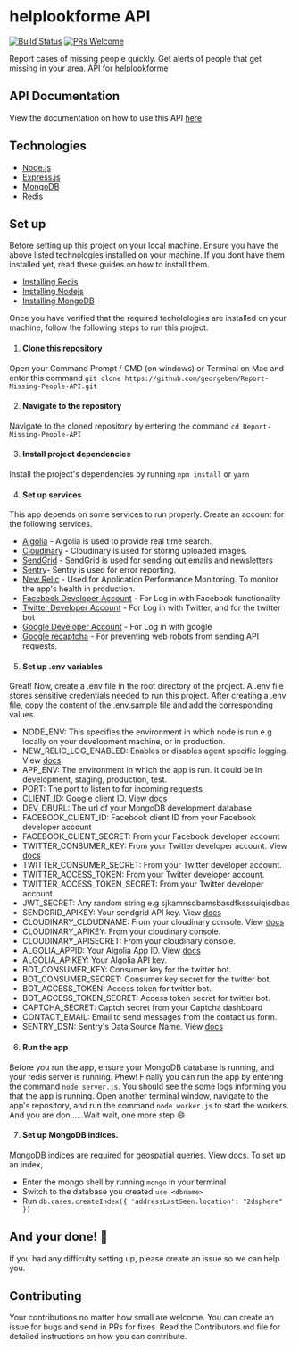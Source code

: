 # helplookforme API
[![Build Status](https://travis-ci.com/georgeben/Report-Missing-People-API.svg?token=sHUzxzZj1t8c6d7fKgWE&branch=production)](https://travis-ci.com/georgeben/Report-Missing-People-API)
[![PRs Welcome](https://img.shields.io/badge/PRs-welcome-brightgreen.svg?style=flat-square)](http://makeapullrequest.com)

Report cases of missing people quickly. Get alerts of people that get missing in your area. API for [helplookforme](https://helplookforme)

## API Documentation
View the documentation on how to use this API [here](https://documenter.getpostman.com/view/5935573/SWLmZ5FV?version=latest)

## Technologies
- [Node.js](https://nodejs.org/en/)
- [Express.js](https://expressjs.com/)
- [MongoDB](https://www.mongodb.com/)
- [Redis](https://redis.io/)

## Set up
Before setting up this project on your local machine. Ensure you have the above listed technologies installed on your machine. If you dont have them
installed yet, read these guides on how to install them.
- [Installing Redis](https://redis.io/topics/quickstart)
- [Installing Nodejs](https://nodejs.org/en/download/)
- [Installing MongoDB](https://docs.mongodb.com/v3.2/installation/)

Once you have verified that the required techolologies are installed on your machine, follow the following steps to run this project.


1. #### Clone this repository
Open your Command Prompt / CMD (on windows) or Terminal on Mac and enter this command `git clone https://github.com/georgeben/Report-Missing-People-API.git`

2. #### Navigate to the repository
Navigate to the cloned repository by entering the command `cd Report-Missing-People-API`

3. #### Install project dependencies
Install the project's dependencies by running `npm install` or `yarn`

4. #### Set up services
This app depends on some services to run properly. Create an account for the following services.
- [Algolia](https://www.algolia.com/) - Algolia is used to provide real time search. 
- [Cloudinary](https://cloudinary.com/) - Cloudinary is used for storing uploaded images.
- [SendGrid](https://sendgrid.com/) - SendGrid is used for sending out emails and newsletters
- [Sentry](https://sentry.io)- Sentry is used for error reporting. 
- [New Relic](https://newrelic.com/) - Used for Application Performance Monitoring. To monitor the app's health in production.
- [Facebook Developer Account](https://developers.facebook.com/) - For Log in with Facebook functionality
- [Twitter Developer Account](https://developer.twitter.com/) - For Log in with Twitter, and for the twitter bot
- [Google Developer Account](https://console.developers.google.com/) - For Log in with google
- [Google recaptcha](https://www.google.com/recaptcha/intro/v3.html) - For preventing web robots from sending API requests.


5. #### Set up .env variables
Great! Now, create a .env file in the root directory of the project. A .env file stores sensitive credentials needed to run this project.
After creating a .env file, copy the content of the .env.sample file and add the corresponding values.

- NODE_ENV: This specifies the environment in which node is run e.g locally on your development machine, or in production.
- NEW_RELIC_LOG_ENABLED: Enables or disables agent specific logging. View [docs](https://docs.newrelic.com/docs/agents/nodejs-agent/installation-configuration/nodejs-agent-configuration)
- APP_ENV: The environment in which the app is run. It could be in development, staging, production, test.
- PORT: The port to listen to for incoming requests
- CLIENT_ID: Google client ID. View [docs](https://developers.google.com/identity/sign-in/web/sign-in)
- DEV_DBURL: The url of your MongoDB development database
- FACEBOOK_CLIENT_ID: Facebook client ID from your Facebook developer account
- FACEBOOK_CLIENT_SECRET: From your Facebook developer account
- TWITTER_CONSUMER_KEY: From your Twitter developer account. View [docs](https://developer.twitter.com/en/docs/basics/authentication/oauth-1-0a/obtaining-user-access-tokens)
- TWITTER_CONSUMER_SECRET: From your Twitter developer account.
- TWITTER_ACCESS_TOKEN: From your Twitter developer account.
- TWITTER_ACCESS_TOKEN_SECRET: From your Twitter developer account.
- JWT_SECRET: Any random string e.g sjkamnsdbamsbasdfksssuiqisdbas
- SENDGRID_APIKEY: Your sendgrid API key. View [docs](https://sendgrid.com/docs/ui/account-and-settings/api-keys/#creating-an-api-key)
- CLOUDINARY_CLOUDNAME: From your cloudinary console. View [docs](https://cloudinary.com/documentation/how_to_integrate_cloudinary)
- CLOUDINARY_APIKEY: From your cloudinary console.
- CLOUDINARY_APISECRET:  From your cloudinary console.
- ALGOLIA_APPID: Your Algolia App ID. View [docs](https://www.algolia.com/doc/guides/getting-started/quick-start/tutorials/quick-start-with-the-api-client/javascript/?language=javascript)
- ALGOLIA_APIKEY: Your Algolia API key.
- BOT_CONSUMER_KEY: Consumer key for the twitter bot.
- BOT_CONSUMER_SECRET: Consumer key secret for the twitter bot.
- BOT_ACCESS_TOKEN: Access token for twitter bot.
- BOT_ACCESS_TOKEN_SECRET: Access token secret for twitter bot.
- CAPTCHA_SECRET: Captch secret from your Captcha dashboard
- CONTACT_EMAIL: Email to send messages from the contact us form.
- SENTRY_DSN: Sentry's Data Source Name. View [docs](https://docs.sentry.io/error-reporting/quickstart/?platform=node)

6. #### Run the app
Before you run the app, ensure your MongoDB database is running, and your redis server is running. Phew! Finally you can run the app by entering the command `node server.js`. You should
see the some logs informing you that the app is running.
Open another terminal window, navigate to the app's repository, and run the command `node worker.js` to start the workers.
And you are don......Wait wait, one more step 😄

7. #### Set up MongoDB indices.
MongoDB indices are required for geospatial queries. View [docs](https://docs.mongodb.com/manual/geospatial-queries/). To set up
an index, 
- Enter the mongo shell by running `mongo` in your terminal
- Switch to the database you created `use <dbname>`
- Run `db.cases.createIndex({ 'addressLastSeen.location': "2dsphere" })`

## And your done! :tada:

If you had any difficulty setting up, please create an issue so we can help you.

## Contributing
Your contributions no matter how small are welcome. You can create an issue for bugs and send in PRs for fixes. Read the Contributors.md file 
for detailed instructions on how you can contribute.
